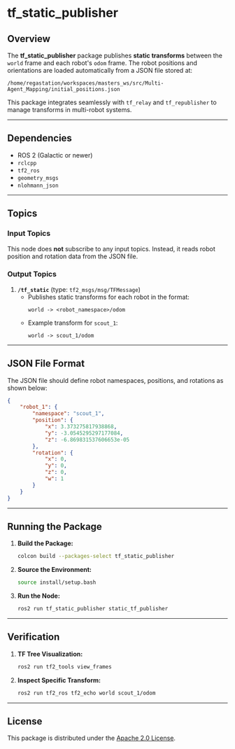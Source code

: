 # tf_static_publisher

## Overview
The **tf_static_publisher** package publishes **static transforms** between the `world` frame and each robot's `odom` frame. The robot positions and orientations are loaded automatically from a JSON file stored at:
```
/home/regastation/workspaces/masters_ws/src/Multi-Agent_Mapping/initial_positions.json
```

This package integrates seamlessly with `tf_relay` and `tf_republisher` to manage transforms in multi-robot systems.

---

## Dependencies
- ROS 2 (Galactic or newer)
- `rclcpp`
- `tf2_ros`
- `geometry_msgs`
- `nlohmann_json`

---

## Topics

### **Input Topics**
This node does **not** subscribe to any input topics. Instead, it reads robot position and rotation data from the JSON file.

### **Output Topics**
1. **`/tf_static`** (type: `tf2_msgs/msg/TFMessage`)
   - Publishes static transforms for each robot in the format:
     ```
     world -> <robot_namespace>/odom
     ```
   - Example transform for `scout_1`:
     ```
     world -> scout_1/odom
     ```

---

## JSON File Format
The JSON file should define robot namespaces, positions, and rotations as shown below:
```json
{
    "robot_1": {
        "namespace": "scout_1",
        "position": {
            "x": 3.373275817938868,
            "y": -3.0545295297177084,
            "z": -6.869831537606653e-05
        },
        "rotation": {
            "x": 0,
            "y": 0,
            "z": 0,
            "w": 1
        }
    }
}
```

---

## Running the Package
1. **Build the Package:**
   ```bash
   colcon build --packages-select tf_static_publisher
   ```

2. **Source the Environment:**
   ```bash
   source install/setup.bash
   ```

3. **Run the Node:**
   ```bash
   ros2 run tf_static_publisher static_tf_publisher
   ```

---

## Verification
1. **TF Tree Visualization:**
   ```bash
   ros2 run tf2_tools view_frames
   ```
2. **Inspect Specific Transform:**
   ```bash
   ros2 run tf2_ros tf2_echo world scout_1/odom
   ```

---

## License
This package is distributed under the [Apache 2.0 License](https://www.apache.org/licenses/LICENSE-2.0).
